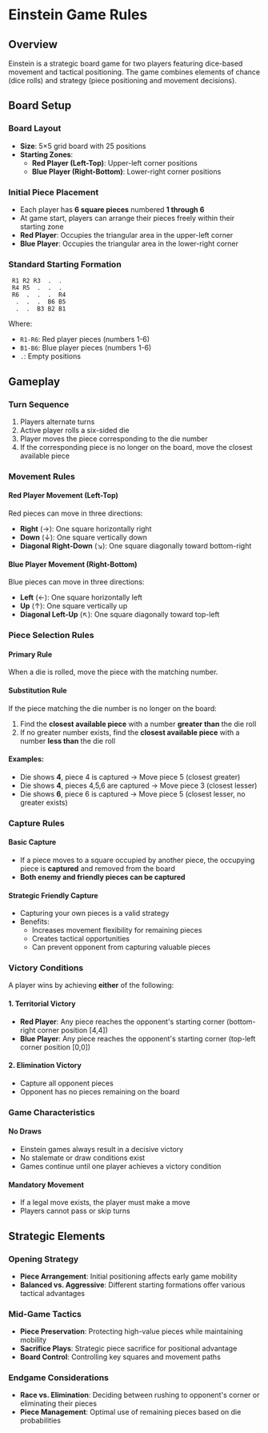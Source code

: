 # Einstein Game Rules

## Overview

Einstein is a strategic board game for two players featuring dice-based movement and tactical positioning. The game combines elements of chance (dice rolls) and strategy (piece positioning and movement decisions).

## Board Setup

### Board Layout
- **Size**: 5×5 grid board with 25 positions
- **Starting Zones**: 
  - **Red Player (Left-Top)**: Upper-left corner positions
  - **Blue Player (Right-Bottom)**: Lower-right corner positions

### Initial Piece Placement
- Each player has **6 square pieces** numbered **1 through 6**
- At game start, players can arrange their pieces freely within their starting zone
- **Red Player**: Occupies the triangular area in the upper-left corner
- **Blue Player**: Occupies the triangular area in the lower-right corner

### Standard Starting Formation
```
 R1 R2 R3  .  .
 R4 R5  .  .  .
 R6  .  .  .  R4
  .  .  .  B6 B5
  .  .  B3 B2 B1
```
Where:
- `R1-R6`: Red player pieces (numbers 1-6)
- `B1-B6`: Blue player pieces (numbers 1-6)
- `.`: Empty positions

## Gameplay

### Turn Sequence
1. Players alternate turns
2. Active player rolls a six-sided die
3. Player moves the piece corresponding to the die number
4. If the corresponding piece is no longer on the board, move the closest available piece

### Movement Rules

#### Red Player Movement (Left-Top)
Red pieces can move in three directions:
- **Right** (→): One square horizontally right
- **Down** (↓): One square vertically down  
- **Diagonal Right-Down** (↘): One square diagonally toward bottom-right

#### Blue Player Movement (Right-Bottom)
Blue pieces can move in three directions:
- **Left** (←): One square horizontally left
- **Up** (↑): One square vertically up
- **Diagonal Left-Up** (↖): One square diagonally toward top-left

### Piece Selection Rules

#### Primary Rule
When a die is rolled, move the piece with the matching number.

#### Substitution Rule
If the piece matching the die number is no longer on the board:
1. Find the **closest available piece** with a number **greater than** the die roll
2. If no greater number exists, find the **closest available piece** with a number **less than** the die roll

#### Examples:
- Die shows **4**, piece 4 is captured → Move piece 5 (closest greater)
- Die shows **4**, pieces 4,5,6 are captured → Move piece 3 (closest lesser)
- Die shows **6**, piece 6 is captured → Move piece 5 (closest lesser, no greater exists)

### Capture Rules

#### Basic Capture
- If a piece moves to a square occupied by another piece, the occupying piece is **captured** and removed from the board
- **Both enemy and friendly pieces can be captured**

#### Strategic Friendly Capture
- Capturing your own pieces is a valid strategy
- Benefits:
  - Increases movement flexibility for remaining pieces
  - Creates tactical opportunities
  - Can prevent opponent from capturing valuable pieces

### Victory Conditions

A player wins by achieving **either** of the following:

#### 1. Territorial Victory
- **Red Player**: Any piece reaches the opponent's starting corner (bottom-right corner position [4,4])
- **Blue Player**: Any piece reaches the opponent's starting corner (top-left corner position [0,0])

#### 2. Elimination Victory  
- Capture all opponent pieces
- Opponent has no pieces remaining on the board

### Game Characteristics

#### No Draws
- Einstein games always result in a decisive victory
- No stalemate or draw conditions exist
- Games continue until one player achieves a victory condition

#### Mandatory Movement
- If a legal move exists, the player must make a move
- Players cannot pass or skip turns

## Strategic Elements

### Opening Strategy
- **Piece Arrangement**: Initial positioning affects early game mobility
- **Balanced vs. Aggressive**: Different starting formations offer various tactical advantages

### Mid-Game Tactics
- **Piece Preservation**: Protecting high-value pieces while maintaining mobility
- **Sacrifice Plays**: Strategic piece sacrifice for positional advantage
- **Board Control**: Controlling key squares and movement paths

### Endgame Considerations
- **Race vs. Elimination**: Deciding between rushing to opponent's corner or eliminating their pieces
- **Piece Management**: Optimal use of remaining pieces based on die probabilities
